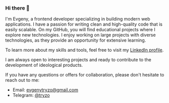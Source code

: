 ### Hi there 👋

I'm Evgeny, a frontend developer specializing in building modern web applications. I have a passion for writing clean and high-quality code that is easily scalable. On my GitHub, you will find educational projects where I explore new technologies. I enjoy working on large projects with diverse technologies, as they provide an opportunity for extensive learning.

To learn more about my skills and tools, feel free to visit my [LinkedIn profile](https://www.linkedin.com/in/tryzo).

I am always open to interesting projects and ready to contribute to the development of ideological products.

If you have any questions or offers for collaboration, please don't hesitate to reach out to me:
- Email: evgenytryzo@gmail.com
- Telegram: [@tryzo](https://t.me/tryzo)


<!--
**evgenytryzo/evgenytryzo** is a ✨ _special_ ✨ repository because its `README.md` (this file) appears on your GitHub profile.

Here are some ideas to get you started:

- 🔭 I’m currently working on ...
- 🌱 I’m currently learning ...
- 👯 I’m looking to collaborate on ...
- 🤔 I’m looking for help with ...
- 💬 Ask me about ...
- 📫 How to reach me: ...
- 😄 Pronouns: ...
- ⚡ Fun fact: ...
-->
